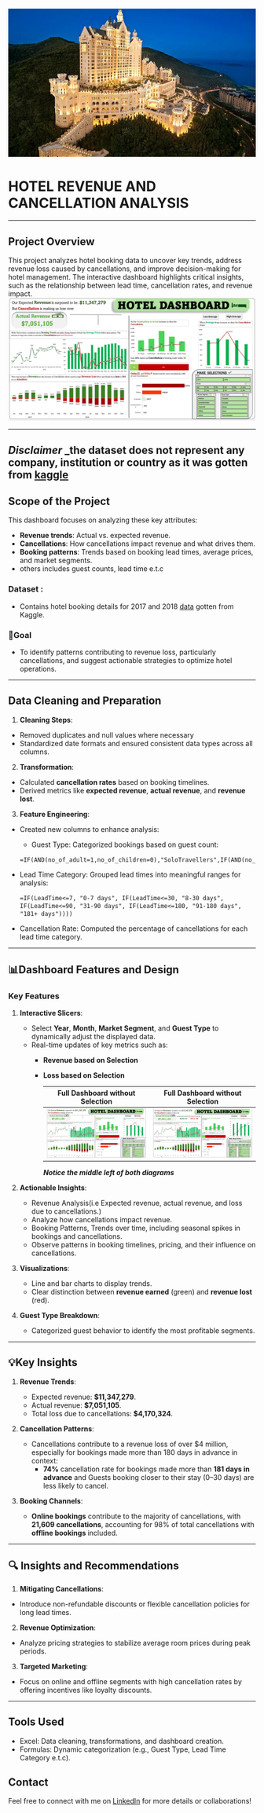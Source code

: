 ![](Hotel2_Image.jpg)

# **HOTEL REVENUE AND CANCELLATION ANALYSIS** 
---
## **Project Overview**
This project analyzes hotel booking data to uncover key trends, address revenue loss caused by cancellations, and improve decision-making for hotel management. The interactive dashboard highlights critical insights, such as the relationship between lead time, cancellation rates, and revenue impact.
![Dashboard Preview](Full_Dashboard_Without_Selection.JPG)

---
**_Disclaimer_** _the dataset does not represent any company, institution or country as it was gotten from [kaggle](https://www.kaggle.com/datasets/ahsan81/hotel-reservations-classification-dataset?resource=download) 
----
## **Scope of the Project**
This dashboard focuses on analyzing these key attributes:
- **Revenue trends**: Actual vs. expected revenue.
- **Cancellations**: How cancellations impact revenue and what drives them.
- **Booking patterns**: Trends based on booking lead times, average prices, and market segments.
- others includes guest counts, lead time e.t.c
  
 ### **Dataset** :
* Contains hotel booking details for 2017 and 2018 [data](Hotel_Reservations.csv) gotten from Kaggle.
 
 ### 🎯**Goal**
* To identify patterns contributing to revenue loss, particularly cancellations, and suggest actionable strategies to optimize hotel operations.
---
## Data Cleaning and Preparation
1. **Cleaning Steps**:
  * Removed duplicates and null values where necessary
  * Standardized date formats and ensured consistent data types across all columns.
2. **Transformation**:
  - Calculated **cancellation rates** based on booking timelines.
  - Derived metrics like **expected revenue**, **actual revenue**, and **revenue lost**.

3. **Feature Engineering**:
* Created new columns to enhance analysis:
   * Guest Type: Categorized bookings based on guest count:
    ``` 
  =IF(AND(no_of_adult=1,no_of_children=0),"SoloTravellers",IF(AND(no_of_adult=2,no_of_children=0),"Couples",IF(AND(no_of_adult>=1,no_of_children>=1),"Families",IF(AND(no_of_adult>2,no_of_children>=0),"Group","Other"))))
    ```

 * Lead Time Category: Grouped lead times into meaningful ranges for analysis:
    ```
    =IF(LeadTime<=7, "0-7 days", IF(LeadTime<=30, "8-30 days", IF(LeadTime<=90, "31-90 days", IF(LeadTime<=180, "91-180 days", "181+ days"))))
    ```

  * Cancellation Rate: Computed the percentage of cancellations for each lead time category.
---
## 📊**Dashboard Features and Design**
### **Key Features**
1. **Interactive Slicers**:
   - Select **Year**, **Month**, **Market Segment**, and **Guest Type** to dynamically adjust the displayed data.
   - Real-time updates of key metrics such as:
     - **Revenue based on Selection**
     - **Loss based on Selection**
       
       Full Dashboard without Selection            |        Full Dashboard without Selection
       :-------------------------------------:     | :------------------------------------:
       ![](Full_Dashboard_Without_Selection.JPG)   |       ![](Full_Dashboard_With_Selection.JPG)
       _**Notice the middle left of both diagrams**_
       

2. **Actionable Insights**:
   - Revenue Analysis(i.e Expected revenue, actual revenue, and loss due to cancellations.)
   - Analyze how cancellations impact revenue.
   - Booking Patterns, Trends over time, including seasonal spikes in bookings and cancellations.
   - Observe patterns in booking timelines, pricing, and their influence on cancellations.

3. **Visualizations**:
   - Line and bar charts to display trends.
   - Clear distinction between **revenue earned** (green) and **revenue lost** (red).
     
4. **Guest Type Breakdown**:
    - Categorized guest behavior to identify the most profitable segments.
---

  ##  💡**Key Insights**
1. **Revenue Trends**:
   - Expected revenue: **$11,347,279**.
   - Actual revenue: **$7,051,105**.
   - Total loss due to cancellations: **$4,170,324**.

2. **Cancellation Patterns**:
   - Cancellations contribute to a revenue loss of over $4 million, especially for bookings made more than 180 days in advance in context:
     - **74%** cancellation rate for bookings made more than **181 days in advance** and Guests booking closer to their stay (0–30 days) are less likely to cancel.

3. **Booking Channels**:
   - **Online bookings** contribute to the majority of cancellations, with **21,609 cancellations**, accounting  for 98% of total cancellations with **offline bookings** included.
---
## 🔍 **Insights and Recommendations**
1. **Mitigating Cancellations**:
  * Introduce non-refundable discounts or flexible cancellation policies for long lead times.
2. **Revenue Optimization**:
  * Analyze pricing strategies to stabilize average room prices during peak periods.
3. **Targeted Marketing**:
  * Focus on online and offline segments with high cancellation rates by offering incentives like loyalty discounts.
---

## **Tools Used**
* Excel: Data cleaning, transformations, and dashboard creation.
* Formulas: Dynamic categorization (e.g., Guest Type, Lead Time Category e.t.c).

## **Contact**
Feel free to connect with me on [LinkedIn](https://www.linkedin.com/in/peter-junior-nwachineke-819291247/) for more details or collaborations!
